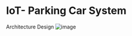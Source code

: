﻿# IoT- Parking Car System

Architecture Design
![image](https://github.com/Github-Ebisu/ParkingCar-IoT/assets/114327698/239b37c3-a688-4ead-a569-ae84f0bb2caa)
